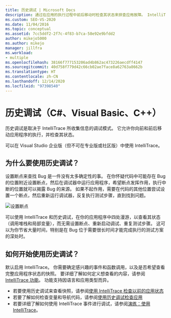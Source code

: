 ```yaml
---
title: 历史调试 | Microsoft Docs
description: 通过在应用的执行过程中前后移动时检查其状态来排查应用故障。 IntelliTrace 收集此功能的信息。
ms.custom: SEO-VS-2020
ms.date: 11/04/2016
ms.topic: conceptual
ms.assetid: 7cc5ddf2-2f7c-4f83-b7ca-58e92e9bfdd2
author: mikejo5000
ms.author: mikejo
manager: jillfra
ms.workload:
- multiple
ms.openlocfilehash: 38166f777153206ad4b862ac473226aecdff4147
ms.sourcegitcommit: 40d758f779d42c66cb02ae7face8a62763a8662b
ms.translationtype: HT
ms.contentlocale: zh-CN
ms.lasthandoff: 12/14/2020
ms.locfileid: "97398540"
---
```

# <a name="historical-debugging-c-visual-basic-c"></a>历史调试（C#、Visual Basic、C++）

历史调试是取决于 IntelliTrace 所收集信息的调试模式。 它允许你向前和前后移动应用程序的执行，并检查其状态。

 可以在 Visual Studio 企业版（但不可在专业版或社区版）中使用 IntelliTrace。

## <a name="why-use-historical-debugging"></a>为什么要使用历史调试？

 设置断点来查找 Bug 是一件没有太多确定性的事。 在你怀疑代码中可能存在 Bug 的位置附近设置断点，然后在调试器中运行应用程序，希望断点发挥作用，执行中断的位置就可以揭露 Bug 的来源。 如果不起作用，需要在代码的其他位置尝试设置一个断点，然后重新运行调试器，反复执行测试步骤，直到找到问题。

 ![设置断点](../debugger/media/breakpointprocesa.png "BreakpointProcesa")

 可以使用 IntelliTrace 和历史调试，在你的应用程序中四处漫游，以查看其状态 （调用堆栈和局部变量），而无需设置断点、重新启动调试、重复测试步骤。 这可以为你节省大量时间，特别是在 Bug 位于需要很长时间才能完成执行的测试方案的深处时。

## <a name="how-do-i-start-using-historical-debugging"></a>如何开始使用历史调试？

默认启用 IntelliTrace。 你需要确定感兴趣的事件和函数调用，以及是否希望查看完整应用程序状态的快照。 要详细了解如何定义想查看的内容，请参阅 [IntelliTrace 功能](../debugger/intellitrace-features.md)。 功能支持因语言和应用类型而异。

- 若要使用历史调试来查看快照，请参阅[使用 IntelliTrace 检查以前的应用状态](../debugger/view-historical-application-state.md)
- 若要了解如何检查变量和导航代码，请参阅[使用历史调试检查应用](../debugger/historical-debugging-inspect-app.md)
- 若要详细了解如何使用 IntelliTrace 事件进行调试，请参阅[演练：使用 IntelliTrace](../debugger/walkthrough-using-intellitrace.md)。
